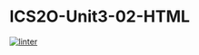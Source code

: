 # ICS2O-Unit3-02-HTML
[![linter](https://github.com/MmeiyuC/ICS2O-Unit3-02-HTML/workflows/linter/badge.svg)](https://github.com/marketplace/actions/super-linter)
